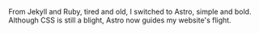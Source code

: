 From Jekyll and Ruby, tired and old,
I switched to Astro, simple and bold.
Although CSS is still a blight,
Astro now guides my website's flight.
